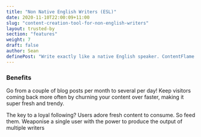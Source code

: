 ```yaml
---
title: "Non Native English Writers (ESL)"
date: 2020-11-10T22:00:09+11:00
slug: "content-creation-tool-for-non-english-writers"
layout: trusted-by
section: "features"
weight: 7
draft: false
author: Sean
definePost: "Write exactly like a native English speaker. ContentFlame helps individuals and companies who wish to write content in English, but tend to struggle due to it being their second language. The app will take the stress out of writing in your non preferred language, while also making you sound like English is your mother tongue."
---
```


### Benefits

Go from a couple of blog posts per month to several per day! Keep visitors coming back more often by churning your content over faster, making it super fresh and trendy.

The key to a loyal following? Users adore fresh content to consume. So feed them. Weaponise a single user with the power to produce the output of multiple writers

